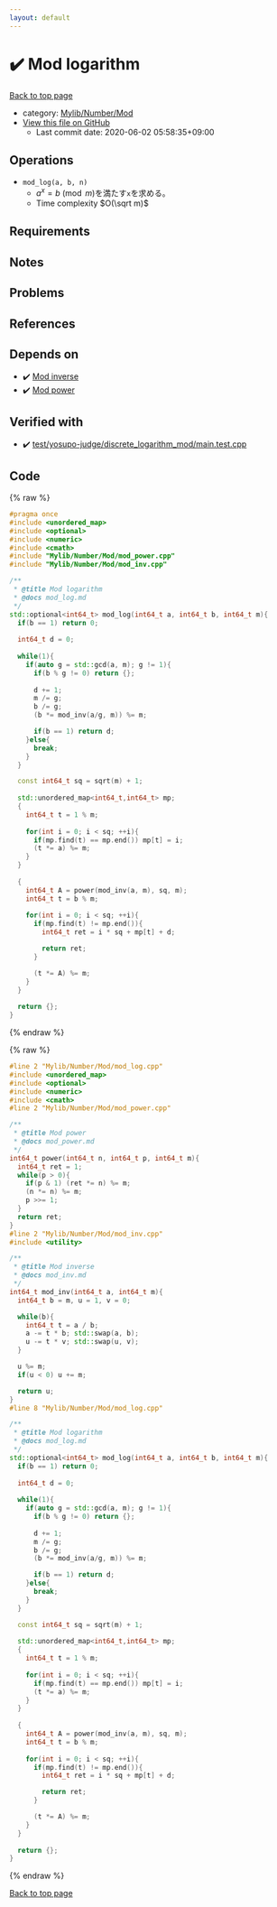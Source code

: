 ```yaml
---
layout: default
---
```


<!-- mathjax config similar to math.stackexchange -->
<script type="text/javascript" async
  src="https://cdnjs.cloudflare.com/ajax/libs/mathjax/2.7.5/MathJax.js?config=TeX-MML-AM_CHTML">
</script>
<script type="text/x-mathjax-config">
  MathJax.Hub.Config({
    TeX: { equationNumbers: { autoNumber: "AMS" }},
    tex2jax: {
      inlineMath: [ ['$','$'] ],
      processEscapes: true
    },
    "HTML-CSS": { matchFontHeight: false },
    displayAlign: "left",
    displayIndent: "2em"
  });
</script>

<script type="text/javascript" src="https://cdnjs.cloudflare.com/ajax/libs/jquery/3.4.1/jquery.min.js"></script>
<script src="https://cdn.jsdelivr.net/npm/jquery-balloon-js@1.1.2/jquery.balloon.min.js" integrity="sha256-ZEYs9VrgAeNuPvs15E39OsyOJaIkXEEt10fzxJ20+2I=" crossorigin="anonymous"></script>
<script type="text/javascript" src="../../../../assets/js/copy-button.js"></script>
<link rel="stylesheet" href="../../../../assets/css/copy-button.css" />


# :heavy_check_mark: Mod logarithm

<a href="../../../../index.html">Back to top page</a>

* category: <a href="../../../../index.html#795ab137908c82fc28acbcffe5b1c757">Mylib/Number/Mod</a>
* <a href="{{ site.github.repository_url }}/blob/master/Mylib/Number/Mod/mod_log.cpp">View this file on GitHub</a>
    - Last commit date: 2020-06-02 05:58:35+09:00




## Operations

- `mod_log(a, b, n)`
	- $a^x = b \pmod m$を満たす`x`を求める。
	- Time complexity $O(\sqrt m)$

## Requirements

## Notes

## Problems

## References


## Depends on

* :heavy_check_mark: <a href="mod_inv.cpp.html">Mod inverse</a>
* :heavy_check_mark: <a href="mod_power.cpp.html">Mod power</a>


## Verified with

* :heavy_check_mark: <a href="../../../../verify/test/yosupo-judge/discrete_logarithm_mod/main.test.cpp.html">test/yosupo-judge/discrete_logarithm_mod/main.test.cpp</a>


## Code

<a id="unbundled"></a>
{% raw %}
```cpp
#pragma once
#include <unordered_map>
#include <optional>
#include <numeric>
#include <cmath>
#include "Mylib/Number/Mod/mod_power.cpp"
#include "Mylib/Number/Mod/mod_inv.cpp"

/**
 * @title Mod logarithm
 * @docs mod_log.md
 */
std::optional<int64_t> mod_log(int64_t a, int64_t b, int64_t m){
  if(b == 1) return 0;
  
  int64_t d = 0;
  
  while(1){
    if(auto g = std::gcd(a, m); g != 1){
      if(b % g != 0) return {};
      
      d += 1;
      m /= g;
      b /= g;
      (b *= mod_inv(a/g, m)) %= m;

      if(b == 1) return d;
    }else{
      break;
    }
  }

  const int64_t sq = sqrt(m) + 1;
  
  std::unordered_map<int64_t,int64_t> mp;
  {
    int64_t t = 1 % m;
  
    for(int i = 0; i < sq; ++i){
      if(mp.find(t) == mp.end()) mp[t] = i;
      (t *= a) %= m;
    }
  }
  
  {
    int64_t A = power(mod_inv(a, m), sq, m);
    int64_t t = b % m;
    
    for(int i = 0; i < sq; ++i){
      if(mp.find(t) != mp.end()){
        int64_t ret = i * sq + mp[t] + d;

        return ret;
      }

      (t *= A) %= m;
    }
  }
  
  return {};
}

```
{% endraw %}

<a id="bundled"></a>
{% raw %}
```cpp
#line 2 "Mylib/Number/Mod/mod_log.cpp"
#include <unordered_map>
#include <optional>
#include <numeric>
#include <cmath>
#line 2 "Mylib/Number/Mod/mod_power.cpp"

/**
 * @title Mod power
 * @docs mod_power.md
 */
int64_t power(int64_t n, int64_t p, int64_t m){
  int64_t ret = 1;
  while(p > 0){
    if(p & 1) (ret *= n) %= m;
    (n *= n) %= m;
    p >>= 1;
  }
  return ret;
}
#line 2 "Mylib/Number/Mod/mod_inv.cpp"
#include <utility>

/**
 * @title Mod inverse
 * @docs mod_inv.md
 */
int64_t mod_inv(int64_t a, int64_t m){
  int64_t b = m, u = 1, v = 0;

  while(b){
    int64_t t = a / b;
    a -= t * b; std::swap(a, b);
    u -= t * v; std::swap(u, v);
  }

  u %= m;
  if(u < 0) u += m;

  return u;
}
#line 8 "Mylib/Number/Mod/mod_log.cpp"

/**
 * @title Mod logarithm
 * @docs mod_log.md
 */
std::optional<int64_t> mod_log(int64_t a, int64_t b, int64_t m){
  if(b == 1) return 0;
  
  int64_t d = 0;
  
  while(1){
    if(auto g = std::gcd(a, m); g != 1){
      if(b % g != 0) return {};
      
      d += 1;
      m /= g;
      b /= g;
      (b *= mod_inv(a/g, m)) %= m;

      if(b == 1) return d;
    }else{
      break;
    }
  }

  const int64_t sq = sqrt(m) + 1;
  
  std::unordered_map<int64_t,int64_t> mp;
  {
    int64_t t = 1 % m;
  
    for(int i = 0; i < sq; ++i){
      if(mp.find(t) == mp.end()) mp[t] = i;
      (t *= a) %= m;
    }
  }
  
  {
    int64_t A = power(mod_inv(a, m), sq, m);
    int64_t t = b % m;
    
    for(int i = 0; i < sq; ++i){
      if(mp.find(t) != mp.end()){
        int64_t ret = i * sq + mp[t] + d;

        return ret;
      }

      (t *= A) %= m;
    }
  }
  
  return {};
}

```
{% endraw %}

<a href="../../../../index.html">Back to top page</a>

